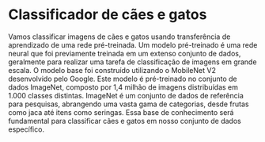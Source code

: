 # Classificador de cães e gatos

Vamos classificar imagens de cães e gatos usando transferência de aprendizado de uma rede pré-treinada.
Um modelo pré-treinado é uma rede neural que foi previamente treinada em um extenso conjunto de dados, geralmente para realizar uma tarefa de classificação de imagens em grande escala.
O modelo base foi construído utilizando o MobileNet V2 desenvolvido pelo Google. Este modelo é pré-treinado no conjunto de dados ImageNet, composto por 1,4 milhão de imagens distribuídas em 1.000 classes distintas.
ImageNet é um conjunto de dados de referência para pesquisas, abrangendo uma vasta gama de categorias, desde frutas como jaca até itens como seringas. 
Essa base de conhecimento será fundamental para classificar cães e gatos em nosso conjunto de dados específico.
